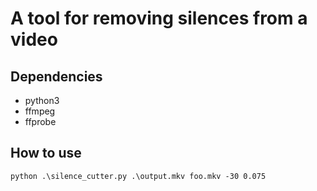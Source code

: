 # A tool for removing silences from a video

## Dependencies

- python3
- ffmpeg
- ffprobe

## How to use

`python .\silence_cutter.py .\output.mkv foo.mkv -30 0.075`

